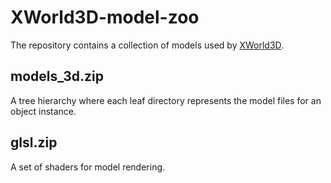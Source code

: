 # XWorld3D-model-zoo
The repository contains a collection of models used by [XWorld3D](https://github.com/PaddlePaddle/XWorld/tree/master/games/xworld3d).

## models_3d.zip
A tree hierarchy where each leaf directory represents the model files for an object instance.

## glsl.zip
A set of shaders for model rendering.
